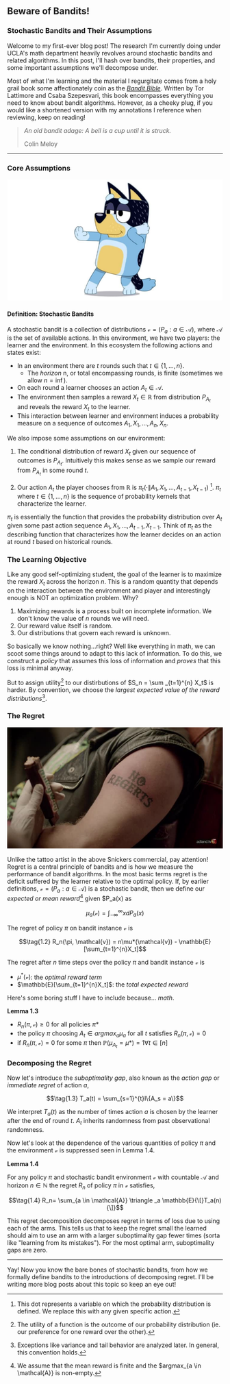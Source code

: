 ## Beware of Bandits! 

### Stochastic Bandits and Their Assumptions 

Welcome to my first-ever blog post! The research I'm currently doing under UCLA's math department heavily revolves around stochastic bandits and related algorithms.
In this post, I'll hash over bandits, their properties, and some important assumptions we'll decompose under. 

Most of what I'm learning and the material I regurgitate comes from a holy grail book some affectionately coin as the [*Bandit Bible*](https://banditalgs.com). 
Written by Tor Lattimore and Csaba Szepesvari, this book encompasses everything you need to know about bandit algorithms. However, as a cheeky plug, if you would like a shortened version with my annotations I reference when reviewing, keep on reading!

> *An old bandit adage: A bell is a cup until it is struck.*
> 
> Colin Meloy

---

### Core Assumptions

![A smooth criminal: Bandit Heeler](post_assets/Bandit.jpg)

#### Definition: Stochastic Bandits 

A stochastic bandit is a collection of distributions $\mathcal{v} = (P_a:a \in \mathcal{A})$, where $\mathcal{A}$ is the set of available actions. In this environment, we have two players: the learner and the environment. In this ecosystem the following actions and states exist: 

* In an environment there are $t$ rounds such that $t \in \{ 1, \dots, n \}$.
    - The *horizon* n, or total encompassing rounds, is finite (sometimes we allow $n=\inf$). 
* On each round a learner chooses an action $A_t \in \mathcal{A}$.
* The environment then samples a reward $X_t \in \mathbb{R}$ from distribution $P_{A_t}$ and reveals the reward $X_t$ to the learner.
* This interaction between learner and environment induces a probability measure on a sequence of outcomes $A_1, X_1, \dots, A_n, X_n$.

We also impose some assumptions on our environment: 
1. The conditional distribution of reward $X_t$ given our sequence of outcomes is $P_{A_t}$. Intuitively this makes sense as we sample our reward from $P_{A_t}$ in some round $t$.
  
2. Our action $A_t$  the player chooses from $\mathbb{R}$ is $\pi_t ( \cdot \| A_1, X_1, \dots, A_{t-1}, X_{t-1})$ [^1]. $\pi_t$ where $t \in \{ 1, \dots, n \}$ is the sequence of probability kernels that characterize the learner.

$\pi_t$ is essentially the function that provides the probability distribution over $A_t$ given some past action sequence $A_1, X_1, \dots, A_{t-1}, X_{t-1}$. Think of $\pi_t$ as the describing function that characterizes how the learner decides on an action at round $t$ based on historical rounds. 



### The Learning Objective

Like any good self-optimizing student, the goal of the learner is to maximize the reward $X_t$ across the horizon $n$. This is a random quantity that depends on the interaction between the environment and player and interestingly enough is NOT an optimization problem. Why?

1. Maximizing rewards is a process built on incomplete information. We don't know the value of $n$ rounds we will need.
2. Our reward value itself is random.
3. Our distributions that govern each reward is unknown.

So basically we know nothing...right? Well like everything in math, we can scoot some things around to adapt to this lack of information. To do this, we construct a *policy* that assumes this loss of information and *proves* that this loss is minimal anyway. 

But to assign utility[^2] to our distirbutions of $S_n = \sum _{t=1}^{n} X_t$ is harder. By convention, we choose the *largest expected value of the reward distributions*[^3]. 



### The Regret 

![No Regrets!](post_assets/no_regrets.jpg)


Unlike the tattoo artist in the above Snickers commercial, pay attention! Regret is a central principle of bandits and is how we measure the performance of bandit algorithms. In the most basic terms regret is the deficit suffered by the learner relative to the optimal policy. If, by earlier definitions, $\mathcal{v} = (P_a: a \in \mathcal{A})$ is a stochastic bandit, then we define our *expected or mean reward*[^4] given $P_a(x) as

$$\tag{1.1}
\mu_a(\mathcal{v}) = \int_{-\infty}^{\infty}xdP_a(x)$$

The regret of policy $\pi$ on bandit instance $\mathcal{v}$ is 

$$\tag{1.2}
R_n(\pi, \mathcal{v}) = n\mu*(\mathcal{v}) - \mathbb{E}[\sum_{t=1}^{n}X_t]$$

The regret after $n$ time steps over the policy $\pi$ and bandit instance $\mathcal{v}$ is
* $\mu^{*}(\mathcal{v})$: the *optimal reward term*
* $\mathbb{E}[\sum_{t=1}^{n}X_t]$: the *total expected reward*

Here's some boring stuff I have to include because... *math*.


**Lemma 1.3**

* $R_n(\pi, \mathcal{v}) \geq 0$ for all policies $\pi$*
* the policy $\pi$ choosing $A_t \in argmax_a\mu_a$ for all $t$ satisfies $R_n(\pi, \mathcal{v}) = 0$
* if $R_n(\pi, \mathcal{v}) = 0$ for some $\pi$ then $\mathbb{P}(\mu_{A_t} = \mu*) = 1 \forall t \in [n]$



### Decomposing the Regret

Now let's introduce the *suboptimality gap*, also known as the *action gap* or *immediate regret* of action $a$, 

$$\tag{1.3}
T_a(t) = \sum_{s=1}^{t}I\{A_s = a\}$$

We interpret $T_a(t)$ as the number of times action $a$ is chosen by the learner after the end of round $t$. $A_t$ inherits randomness from past observational randomness. 

Now let's look at the dependence of the various quantities of policy $\pi$ and the environment $\mathcal{v}$ is suppressed seen in Lemma 1.4. 


**Lemma 1.4**

For any policy $\pi$ and stochastic bandit environment $\mathcal{v}$ with countable $\mathcal{A}$ and horizon $n \in \mathbb{N}$ the regret $R_n$ of policy $\pi$ in $\mathcal{v}$ satisfies,

$$\tag{1.4}
R_n= \sum_{a \in \mathcal{A}} \triangle _a \mathbb{E}{\[}T_a(n){\]}$$

This regret decomposition decomposes regret in terms of loss due to using each of the arms. This tells us that to keep the regret small the learned should aim to use an arm with a larger suboptimality gap fewer times (sorta like "learning from its mistakes"). For the most optimal arm, suboptimality gaps are zero. 

---
Yay! Now you know the bare bones of stochastic bandits, from how we formally define bandits to the introductions of decomposing regret. I'll be writing more blog posts about this topic so keep an eye out!


[^1]: This dot represents a variable on which the probability distribution is defined. We replace this with any given specific action. 
[^2]: The utility of a function is the outcome of our probability distribution (ie. our preference for one reward over the other).
[^3]: Exceptions like variance and tail behavior are analyzed later. In general, this convention holds. 
[^4]: We assume that the mean reward is finite and the $argmax_{a \in \mathcal{A}} is non-empty.

